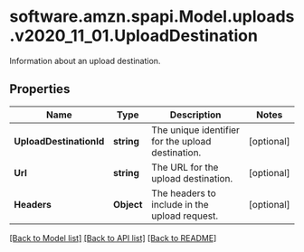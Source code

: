 # software.amzn.spapi.Model.uploads.v2020_11_01.UploadDestination
Information about an upload destination.

## Properties

Name | Type | Description | Notes
------------ | ------------- | ------------- | -------------
**UploadDestinationId** | **string** | The unique identifier for the upload destination. | [optional] 
**Url** | **string** | The URL for the upload destination. | [optional] 
**Headers** | **Object** | The headers to include in the upload request. | [optional] 

[[Back to Model list]](../README.md#documentation-for-models) [[Back to API list]](../README.md#documentation-for-api-endpoints) [[Back to README]](../README.md)


